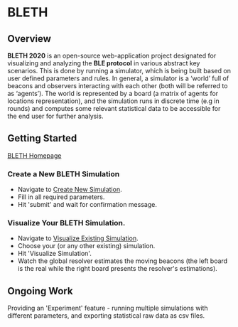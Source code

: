 # BLETH

## Overview

**BLETH 2020** is an open-source web-application project designated for visualizing and analyzing the **BLE protocol** in various abstract key scenarios. This is done by running a simulator, which is being built based on user defined parameters and rules. In general, a simulator is a ‘world’ full of beacons and observers interacting with each other (both will be referred to as ‘agents’). The world is represented by a board (a matrix of agents for locations representation), and the simulation runs in discrete time (e.g in rounds) and computes some relevant statistical data to be accessible for the end user for further analysis.

## Getting Started

[BLETH Homepage](https://bleth-2020.ew.r.appspot.com)


### Create a New BLETH Simulation

* Navigate to [Create New Simulation](https://bleth-2020.ew.r.appspot.com/new_simulation.html).
* Fill in all required parameters.
* Hit 'submit' and wait for confirmation message.

### Visualize Your BLETH Simulation.

* Navigate to [Visualize Existing Simulation](https://bleth-2020.ew.r.appspot.com/simulations.html).
* Choose your (or any other existing) simulation.
* Hit 'Visualize Simulation'.
* Watch the global resolver estimates the moving beacons (the left board is the real while the right board presents the resolver's estimations).

## Ongoing Work

Providing an 'Experiment' feature - running multiple simulations with different parameters, and exporting statistical raw data as csv files. 
